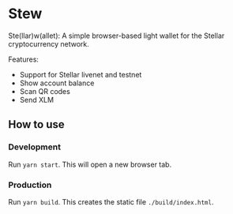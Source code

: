 # Stew

Ste(llar)w(allet): A simple browser-based light wallet for the Stellar cryptocurrency network.

Features:
- Support for Stellar livenet and testnet
- Show account balance
- Scan QR codes
- Send XLM

## How to use

### Development

Run `yarn start`. This will open a new browser tab.

### Production

Run `yarn build`. This creates the static file `./build/index.html`.

